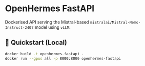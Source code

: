 # OpenHermes FastAPI

Dockerised API serving the Mistral-based `mistralai/Mistral-Nemo-Instruct-2407` model using `vLLM`.

## 🧪 Quickstart (Local)

```bash
docker build -t openhermes-fastapi .
docker run --gpus all -p 8000:8000 openhermes-fastapi
